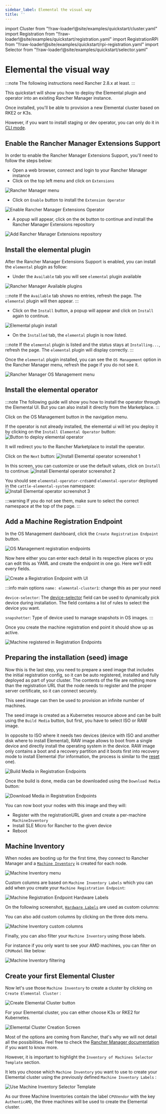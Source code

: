 ```yaml
---
sidebar_label: Elemental the visual way
title: ''
---
```


<head>
  <link rel="canonical" href="https://elemental.docs.rancher.com/quickstart-ui"/>
</head>

import Cluster from "!!raw-loader!@site/examples/quickstart/cluster.yaml"
import Registration from "!!raw-loader!@site/examples/quickstart/registration.yaml"
import RegistrationRPi from "!!raw-loader!@site/examples/quickstart/rpi-registration.yaml"
import Selector from "!!raw-loader!@site/examples/quickstart/selector.yaml"

# Elemental the visual way

:::note
The following instructions need Rancher 2.8.x at least.
:::

This quickstart will show you how to deploy the Elemental plugin and operator into an existing Rancher Manager instance.

Once installed, you'll be able to provision a new Elemental cluster based on RKE2 or K3s.

However, if you want to install staging or dev operator, you can only do it in [CLI mode](quickstart-cli#non-stable-installations).

## Enable the Rancher Manager Extensions Support

In order to enable the Rancher Manager Extensions Support, you'll need to follow the steps below:

* Open a web browser, connect and login to your Rancher Manager instance
* Click on the top left menu and click on `Extensions`

![Rancher Manager menu](images/quickstart-ui-menu.png)

* Click on `Enable` button to install the `Extension Operator`

![Enable Rancher Manager Extensions Operator](images/quickstart-ui-extension-enable.png)

* A popup will appear, click on the `OK` button to continue and install the Rancher Manager Extensions repository

![Add Rancher Manager Extensions repository](images/quickstart-ui-extension-repository.png)

## Install the elemental plugin

After the Rancher Manager Extensions Support is enabled, you can install the `elemental` plugin as follow:

* Under the `Available` tab you will see `elemental` plugin available

![Rancher Manager Available plugins](images/quickstart-ui-extensions-available.png)

:::note
If the `Available` tab shows no entries, refresh the page. The `elemental` plugin will then appear.
:::

* Click on the `Install` button, a popup will appear and click on `Install` again to continue.

![Elemental plugin install](images/quickstart-ui-elemental-plugin-install.png)

* On the `Installed` tab, the `elemental` plugin is now listed.

:::note
If the `elemental` plugin is listed and the status stays at `Installing...`, refresh the page. The `elemental` plugin will display correctly.
:::

Once the `elemental` plugin installed, you can see the `OS Management` option in the Rancher Manager menu, refresh the page if you do not see it.

![Rancher Manager OS Management menu](images/quickstart-ui-elemental-plugin-menu.png)

## Install the elemental operator

:::note
The following guide will show you how to install the operator through the Elemental UI. But you can also install it directly from the Marketplace.
:::

Click on the OS Management button in the navigation menu.

If the operator is not already installed, the elemental ui will let you deploy it by clicking on the `Install Elemental Operator` button:
![Button to deploy elemental operator](images/quickstart-ui-extension-operator-button.png)

It will redirect you to the Rancher Marketplace to install the operator.

Click on the `Next` button:
![Install Elemental operator screenshot 1](images/quickstart-ui-extension-operator-install-1.png)

In this screen, you can customize or use the default values, click on `Install` to continue:
![Install Elemental operator screenshot 2](images/quickstart-ui-extension-operator-install-2.png)

You should see `elemental-operator-crds`and `elemental-operator` deployed in the `cattle-elemental-system` namespace:
![Install Elemental operator screenshot 3](images/quickstart-ui-extension-operator-install-3.png)

:::warning
If you do not see them, make sure to select the correct namespace at the top of the page.
:::

## Add a Machine Registration Endpoint

In the OS Management dashboard, click the `Create Registration Endpoint` button.

![OS Management registration endpoints](images/quickstart-ui-registration-endpoint-create.png)

Now here either you can enter each detail in its respective places or you can edit this as YAML and create the endpoint in one go. Here we'll edit every fields.

![Create a Registration Endpoint with UI](images/quickstart-ui-registration-endpoint-create-details.png)

:::info main options
`name: elemental-cluster1`: change this as per your need

`device-selector`: The [device-selector](machineregistration-reference#configelementalinstalldevice-selector) field can be used to dynamically pick device during installation. The field contains a list of rules to select the device you want.

`snapshotter`: Type of device used to manage snapshots in OS images.
:::

Once you create the machine registration end point it should show up as active.

![Machine registered in Registration Endpoints](images/quickstart-ui-registration-endpoint-complete.png)

## Preparing the installation (seed) image

Now this is the last step, you need to prepare a seed image that includes the initial registration config, so
it can be auto registered, installed and fully deployed as part of your cluster. The contents of the file are nothing
more than the registration URL that the node needs to register and the proper server certificate, so it can connect securely.

This seed image can then be used to provision an infinite number of machines.

The seed image is created as a Kubernetes resource above and can be built using the `Build Media` button, but first, you have to select ISO or RAW image.

In opposite to ISO where it needs two devices (device with ISO and another disk where to install Elemental), RAW image allows to boot from a single device and directly install the operating system in the device.
RAW image only contains a boot and a recovery partition and it boots first into recovery mode to install Elemental (for information, the process is similar to the [reset](reset#reset-workflow) one).


![Build Media in Registration Endpoints](images/quickstart-ui-registration-endpoint-build-media.png)

Once the build is done, media can be downloaded using the `Download Media` button:

![Download Media in Registration Endpoints](images/quickstart-ui-registration-endpoint-download-media.png)

You can now boot your nodes with this image and they will:

- Register with the registrationURL given and create a per-machine `MachineInventory`
- Install SLE Micro for Rancher to the given device
- Reboot

## Machine Inventory

When nodes are booting up for the first time, they connect to Rancher Manager and a [`Machine Inventory`](architecture#machineinventory) is created for each node.

![Machine Inventory menu](images/quickstart-ui-machine-inventory-menu.png)

Custom columns are based on `Machine Inventory Labels` which you can add when you create your `Machine Registration Endpoint`:

![Machine Registration Endpoint Hardware Labels](images/quickstart-ui-registration-endpoint-hardware-labels.png)

On the following screenshot, [`Hardware Labels`](hardwarelabels#hardware-labels) are used as custom columns:

You can also add custom columns by clicking on the three dots menu.

![Machine Inventory custom columns](images/quickstart-ui-machine-inventory-custom-columns.png)

Finally, you can also filter your `Machine Inventory` using those labels.

For instance if you only want to see your AMD machines, you can filter on `CPUModel` like below:

![Machine Inventory filtering](images/quickstart-ui-machine-inventory-filtering.png)

## Create your first Elemental Cluster

Now let's use those `Machine Inventory` to create a cluster by clicking on `Create Elemental Cluster` :

![Create Elemental Cluster button](images/quickstart-ui-create-cluster-button.png)

For your Elemental cluster, you can either choose K3s or RKE2 for Kubernetes.

![Elemental Cluster Creation Screen](images/quickstart-ui-create-cluster-standard-screen-.png)

Most of the options are coming from Rancher, that's why we will not detail all the possibilities.
Feel free to check the [Rancher Manager documentation](https://ranchermanager.docs.rancher.com/pages-for-subheaders/rancher-server-configuration) if you want to know more.

However, it is important to highlight the `Inventory of Machines Selector Template` section.

It lets you choose which `Machine Inventory` you want to use to create your Elemental cluster using the previously defined `Machine Inventory Labels` :

![Use Machine Inventory Selector Template](images/quickstart-ui-create-cluster-machine-selector-template.png)

As our three Machine Inventories contain the label `CPUVendor` with the key `AuthenticAMD`, the three machines will be used to create the Elemental cluster.
